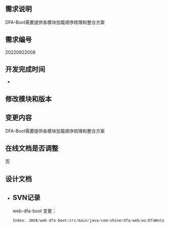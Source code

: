## 需求说明

DFA-Boot需要提供各模块加载顺序梳理和整合方案
## 需求编号

20220922008
## 开发完成时间
-
## 修改模块和版本
## 变更内容

DFA-Boot需要提供各模块加载顺序梳理和整合方案
## 在线文档是否调整

否
##  设计文档
- ## SVN记录
  
  web-dfa-boot 变更：
  
  
  ```java 
  Index: JAVA/web-dfa-boot/src/main/java/com/shine/dfa/web/ws/DfaWsController.java
  ```
